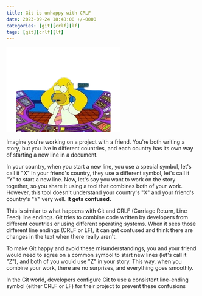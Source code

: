 ```yaml
---
title: Git is unhappy with CRLF
date: 2023-09-24 18:48:00 +/-0000
categories: [git][crlf][lf]
tags: [git][crlf][lf]
---
```


![git](/assets/img/confused.png)

Imagine you're working on a project with a friend. You're both writing a story, but you live in different countries, and each country has its own way of starting a new line in a document.

In your country, when you start a new line, you use a special symbol, let's call it "X"
In your friend's country, they use a different symbol, let's call it "Y" to start a new line.
Now, let's say you want to work on the story together, so you share it using a tool that combines both of your work. However, this tool doesn't understand your country's "X" and your friend's country's "Y" very well. **It gets confused.**

This is similar to what happens with Git and CRLF (Carriage Return, Line Feed) line endings. Git tries to combine code written by developers from different countries or using different operating systems. When it sees those different line endings (CRLF or LF), it can get confused and think there are changes in the text when there really aren't.

To make Git happy and avoid these misunderstandings, you and your friend would need to agree on a common symbol to start new lines (let's call it "Z"), and both of you would use "Z" in your story. This way, when you combine your work, there are no surprises, and everything goes smoothly.

In the Git world, developers configure Git to use a consistent line-ending symbol (either CRLF or LF) for their project to prevent these confusions 
